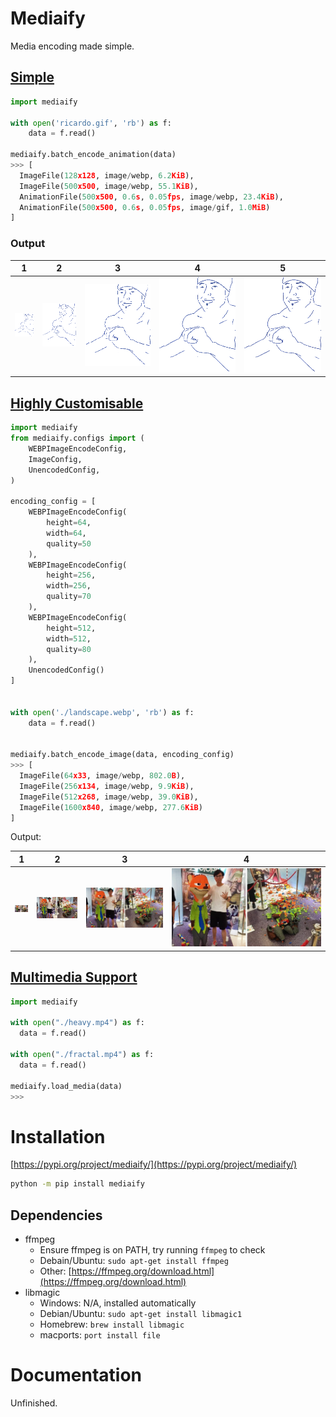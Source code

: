 # Mediaify

Media encoding made simple.

## [Simple](./examples/simple.py)

```python
import mediaify

with open('ricardo.gif', 'rb') as f:
    data = f.read()

mediaify.batch_encode_animation(data)
>>> [
  ImageFile(128x128, image/webp, 6.2KiB),
  ImageFile(500x500, image/webp, 55.1KiB),
  AnimationFile(500x500, 0.6s, 0.05fps, image/webp, 23.4KiB),
  AnimationFile(500x500, 0.6s, 0.05fps, image/gif, 1.0MiB)
]
```

### Output

| 1 | 2 | 3 | 4 | 5 |
| - | - | - | - | - |
| ![](examples/output/fractal-0.webp) | ![](examples/output/fractal-1.webp) | ![](examples/output/fractal-2.webp) | ![](examples/output/fractal-3.webp) | ![](examples/output/fractal-4.gif) |


## [Highly Customisable](./examples/customisable.py)

```python
import mediaify
from mediaify.configs import (
    WEBPImageEncodeConfig,
    ImageConfig,
    UnencodedConfig,
)

encoding_config = [
    WEBPImageEncodeConfig(
        height=64,
        width=64,
        quality=50
    ),
    WEBPImageEncodeConfig(
        height=256,
        width=256,
        quality=70
    ),
    WEBPImageEncodeConfig(
        height=512,
        width=512,
        quality=80
    ),
    UnencodedConfig()
]


with open('./landscape.webp', 'rb') as f:
    data = f.read()


mediaify.batch_encode_image(data, encoding_config)
>>> [
  ImageFile(64x33, image/webp, 802.0B),
  ImageFile(256x134, image/webp, 9.9KiB),
  ImageFile(512x268, image/webp, 39.0KiB),
  ImageFile(1600x840, image/webp, 277.6KiB)
]
```

Output:

| 1 | 2 | 3 | 4 |
| - | - | - | - |
| ![](examples/output/landscape-0.webp) | ![](examples/output/landscape-1.webp) | ![](examples/output/landscape-2.webp) | ![](examples/output/landscape-3.webp) |

## [Multimedia Support](./examples/customisable.py)

```python
import mediaify

with open("./heavy.mp4") as f:
  data = f.read()

with open("./fractal.mp4") as f:
  data = f.read()

mediaify.load_media(data)
>>>
```

# Installation

[https://pypi.org/project/mediaify/](https://pypi.org/project/mediaify/)

```bash
python -m pip install mediaify
```

## Dependencies

- ffmpeg
  - Ensure ffmpeg is on PATH, try running `ffmpeg` to check
  - Debain/Ubuntu: `sudo apt-get install ffmpeg`
  - Other: [https://ffmpeg.org/download.html](https://ffmpeg.org/download.html)
- libmagic
  - Windows: N/A, installed automatically
  - Debian/Ubuntu: `sudo apt-get install libmagic1`
  - Homebrew: `brew install libmagic`
  - macports: `port install file`

# Documentation

Unfinished.

